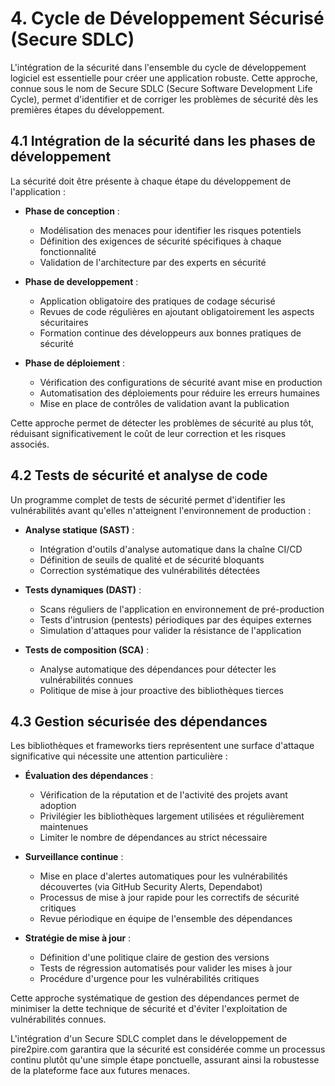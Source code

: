 # 4. Cycle de Développement Sécurisé (Secure SDLC)

L'intégration de la sécurité dans l'ensemble du cycle de développement logiciel est essentielle pour créer une application robuste. Cette approche, connue sous le nom de Secure SDLC (Secure Software Development Life Cycle), permet d'identifier et de corriger les problèmes de sécurité dès les premières étapes du développement.

## 4.1 Intégration de la sécurité dans les phases de développement

La sécurité doit être présente à chaque étape du développement de l'application :

- **Phase de conception** :
  - Modélisation des menaces  pour identifier les risques potentiels
  - Définition des exigences de sécurité spécifiques à chaque fonctionnalité
  - Validation de l'architecture par des experts en sécurité

- **Phase de developpement** :
  - Application obligatoire des pratiques de codage sécurisé
  - Revues de code régulières en ajoutant obligatoirement les aspects sécuritaires
  - Formation continue des développeurs aux bonnes pratiques de sécurité

- **Phase de déploiement** :
  - Vérification des configurations de sécurité avant mise en production
  - Automatisation des déploiements pour réduire les erreurs humaines
  - Mise en place de contrôles de validation avant la publication

Cette approche permet de détecter les problèmes de sécurité au plus tôt, réduisant significativement le coût de leur correction et les risques associés.

## 4.2 Tests de sécurité et analyse de code

Un programme complet de tests de sécurité permet d'identifier les vulnérabilités avant qu'elles n'atteignent l'environnement de production :

- **Analyse statique (SAST)** :
  - Intégration d'outils d'analyse automatique dans la chaîne CI/CD
  - Définition de seuils de qualité et de sécurité bloquants
  - Correction systématique des vulnérabilités détectées

- **Tests dynamiques (DAST)** :
  - Scans réguliers de l'application en environnement de pré-production
  - Tests d'intrusion (pentests) périodiques par des équipes externes
  - Simulation d'attaques pour valider la résistance de l'application

- **Tests de composition (SCA)** :
  - Analyse automatique des dépendances pour détecter les vulnérabilités connues
  - Politique de mise à jour proactive des bibliothèques tierces

## 4.3 Gestion sécurisée des dépendances

Les bibliothèques et frameworks tiers représentent une surface d'attaque significative qui nécessite une attention particulière :

- **Évaluation des dépendances** :
  - Vérification de la réputation et de l'activité des projets avant adoption
  - Privilégier les bibliothèques largement utilisées et régulièrement maintenues
  - Limiter le nombre de dépendances au strict nécessaire

- **Surveillance continue** :
  - Mise en place d'alertes automatiques pour les vulnérabilités découvertes (via GitHub Security Alerts, Dependabot)
  - Processus de mise à jour rapide pour les correctifs de sécurité critiques
  - Revue périodique en équipe de l'ensemble des dépendances

- **Stratégie de mise à jour** :
  - Définition d'une politique claire de gestion des versions
  - Tests de régression automatisés pour valider les mises à jour
  - Procédure d'urgence pour les vulnérabilités critiques

Cette approche systématique de gestion des dépendances permet de minimiser la dette technique de sécurité et d'éviter l'exploitation de vulnérabilités connues.

L'intégration d'un Secure SDLC complet dans le développement de pire2pire.com garantira que la sécurité est considérée comme un processus continu plutôt qu'une simple étape ponctuelle, assurant ainsi la robustesse de la plateforme face aux futures menaces.